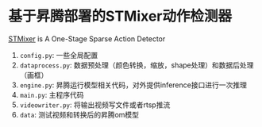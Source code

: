 # 基于昇腾部署的STMixer动作检测器

[STMixer](https://github.com/MCG-NJU/STMixer) is A One-Stage Sparse Action Detector

1. `config.py`: 一些全局配置
2. `dataprocess.py`: 数据预处理（颜色转换，缩放，shape处理）和数据后处理（画框）
3. `engine.py`: 昇腾运行模型相关代码，对外提供inference接口进行一次推理
4. `main.py`: 主程序代码
5. `videowriter.py`: 将输出视频写文件或者rtsp推流
6. `data`: 测试视频和转换后的昇腾om模型
